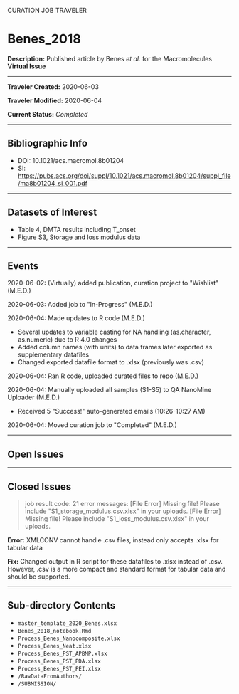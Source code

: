 CURATION JOB TRAVELER

# Benes_2018

**Description:** Published article by Benes *et al.* for the Macromolecules **Virtual Issue**

---

**Traveler Created:** 2020-06-03

**Traveler Modified:** 2020-06-04

**Current Status:** *Completed*

---

## Bibliographic Info

* DOI: 10.1021/acs.macromol.8b01204
* SI: https://pubs.acs.org/doi/suppl/10.1021/acs.macromol.8b01204/suppl_file/ma8b01204_si_001.pdf

---

## Datasets of Interest

* Table 4, DMTA results including T_onset
* Figure S3, Storage and loss modulus data

---

## Events

2020-06-02: (Virtually) added publication, curation project to "Wishlist" (M.E.D.)

2020-06-03: Added job to "In-Progress" (M.E.D.)

2020-06-04: Made updates to R code (M.E.D.)
* Several updates to variable casting for NA handling (as.character, as.numeric) due to R 4.0 changes
* Added column names (with units) to data frames later exported as supplementary datafiles
* Changed exported datafile format to .xlsx (previously was .csv)

2020-06-04: Ran R code, uploaded curated files to repo (M.E.D.)

2020-06-04: Manually uploaded all samples (S1-S5) to QA NanoMine Uploader (M.E.D.)
* Received 5 "Success!" auto-generated emails (10:26-10:27 AM)

2020-06-04: Moved curation job to "Completed" (M.E.D.)



---

## Open Issues

---

## Closed Issues

>job result code: 21
>error messages: [File Error] Missing file! Please include "S1_storage_modulus.csv.xlsx" in your uploads. [File Error] Missing file! Please include "S1_loss_modulus.csv.xlsx" in your uploads.

**Error:** XMLCONV cannot handle .csv files, instead only accepts .xlsx for tabular data

**Fix:** Changed output in R script for these datafiles to .xlsx instead of .csv. However, .csv is a more compact and standard format for tabular data and should be supported.

---

## Sub-directory Contents

* `master_template_2020_Benes.xlsx`
* `Benes_2018_notebook.Rmd`
* `Process_Benes_Nanocomposite.xlsx`
* `Process_Benes_Neat.xlsx`
* `Process_Benes_PST_APBMP.xlsx`
* `Process_Benes_PST_PDA.xlsx`
* `Process_Benes_PST_PEI.xlsx`
* `/RawDataFromAuthors/`
* `/SUBMISSION/`
